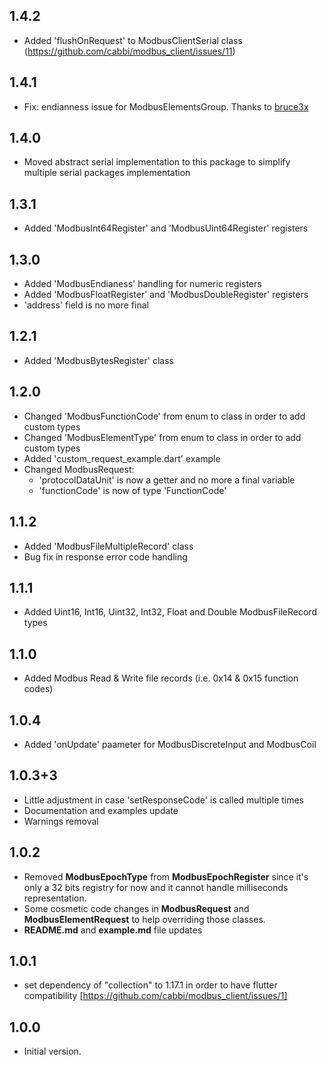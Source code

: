 ## 1.4.2
- Added 'flushOnRequest' to ModbusClientSerial class (https://github.com/cabbi/modbus_client/issues/11)
  
## 1.4.1
- Fix: endianness issue for ModbusElementsGroup. Thanks to [bruce3x](https://github.com/bruce3x/)
  
## 1.4.0
- Moved abstract serial implementation to this package to simplify multiple serial packages implementation

## 1.3.1
- Added 'ModbusInt64Register' and 'ModbusUint64Register' registers

## 1.3.0
- Added 'ModbusEndianess' handling for numeric registers
- Added 'ModbusFloatRegister' and 'ModbusDoubleRegister' registers
- 'address' field is no more final

## 1.2.1
- Added 'ModbusBytesRegister' class

## 1.2.0
- Changed 'ModbusFunctionCode' from enum to class in order to add custom types
- Changed 'ModbusElementType' from enum to class in order to add custom types
- Added 'custom_request_example.dart' example
- Changed ModbusRequest:
  - 'protocolDataUnit' is now a getter and no more a final variable
  - 'functionCode' is now of type 'FunctionCode'

## 1.1.2
- Added 'ModbusFileMultipleRecord' class
- Bug fix in response error code handling

## 1.1.1
- Added Uint16, Int16, Uint32, Int32, Float and Double ModbusFileRecord types

## 1.1.0
- Added Modbus Read & Write file records (i.e. 0x14 & 0x15 function codes)

## 1.0.4
- Added 'onUpdate' paameter for ModbusDiscreteInput and ModbusCoil

## 1.0.3+3
- Little adjustment in case 'setResponseCode' is called multiple times
- Documentation and examples update
- Warnings removal

## 1.0.2
- Removed **ModbusEpochType** from **ModbusEpochRegister** since it's only a 32 bits registry for now and it cannot handle milliseconds representation.
- Some cosmetic code changes in **ModbusRequest** and **ModbusElementRequest** to help overriding those classes.
- **README.md** and **example.md** file updates

## 1.0.1
- set dependency of "collection" to 1.17.1 in order to have flutter compatibility [https://github.com/cabbi/modbus_client/issues/1] 
  
## 1.0.0
- Initial version.
